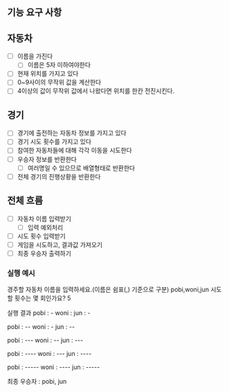 ## 기능 요구 사항

## 자동차

- [ ] 이름을 가진다
  - [ ] 이름은 5자 이하여야한다
- [ ] 현재 위치를 가지고 있다
- [ ] 0~9사이의 무작위 값을 계산한다
- [ ] 4이상의 값이 무작위 값에서 나왔다면 위치를 한칸 전진시킨다.

## 경기

- [ ] 경기에 출전하는 자동차 정보를 가지고 있다
- [ ] 경기 시도 횟수를 가지고 있다
- [ ] 참여한 자동차들에 대해 각각 이동을 시도한다
- [ ] 우승자 정보를 반환한다
  - [ ] 여러명일 수 있으므로 배열형태로 반환한다
- [ ] 전체 경기의 진행상황을 반환한다

## 전체 흐름

- [ ] 자동차 이름 입력받기
  - [ ] 입력 예외처리
- [ ] 시도 횟수 입력받기
- [ ] 게임을 시도하고, 결과값 가져오기
- [ ] 최종 우승자 출력하기

<!-- 주어진 횟수 동안 n대의 자동차는 전진 또는 멈출 수 있다.
각 자동차에 이름을 부여할 수 있다. 전진하는 자동차를 출력할 때 자동차 이름을 같이 출력한다.
자동차 이름은 쉼표(,)를 기준으로 구분하며 이름은 5자 이하만 가능하다.
사용자는 몇 번의 이동을 할 것인지를 입력할 수 있어야 한다.
전진하는 조건은 0에서 9 사이에서 무작위 값을 구한 후 무작위 값이 4 이상일 경우이다.
자동차 경주 게임을 완료한 후 누가 우승했는지를 알려준다. 우승자는 한 명 이상일 수 있다.
우승자가 여러 명일 경우 쉼표(,)를 이용하여 구분한다.
사용자가 잘못된 값을 입력한 경우 throw문을 사용해 "[ERROR]"로 시작하는 메시지를 가지는 예외를 발생시킨 후, 애플리케이션은 종료되어야 한다. -->

### 실행 예시

경주할 자동차 이름을 입력하세요.(이름은 쉼표(,) 기준으로 구분)
pobi,woni,jun
시도할 횟수는 몇 회인가요?
5

실행 결과
pobi : -
woni :
jun : -

pobi : --
woni : -
jun : --

pobi : ---
woni : --
jun : ---

pobi : ----
woni : ---
jun : ----

pobi : -----
woni : ----
jun : -----

최종 우승자 : pobi, jun

